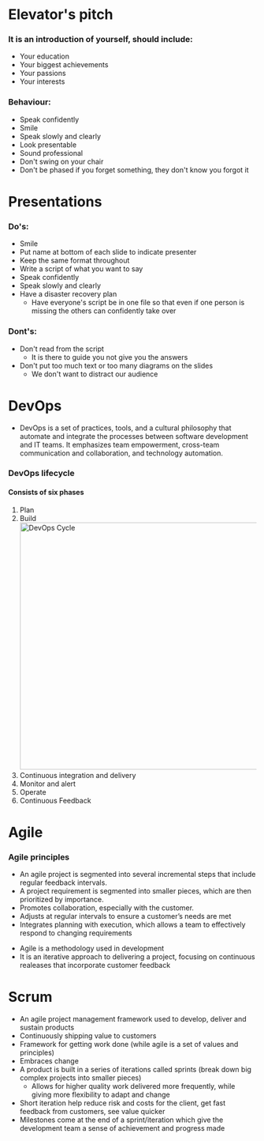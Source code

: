 # Elevator's pitch
### It is an introduction of yourself, should include:
  - Your education
  - Your biggest achievements
  - Your passions
  - Your interests

### Behaviour:
- Speak confidently
- Smile
- Speak slowly and clearly
- Look presentable
- Sound professional
- Don't swing on your chair
- Don't be phased if you forget something, they don't know you forgot it

# Presentations
### Do's:
- Smile
- Put name at bottom of each slide to indicate presenter
- Keep the same format throughout
- Write a script of what you want to say
- Speak confidently
- Speak slowly and clearly
- Have a disaster recovery plan
  - Have everyone's script be in one file so that even if one person is missing the others can confidently take over

### Dont's:
  - Don't read from the script
    - It is there to guide you not give you the answers
  - Don't put too much text or too many diagrams on the slides
    - We don't want to distract our audience

# DevOps
- DevOps is a set of practices, tools, and a cultural philosophy that automate and integrate the processes between software development and IT teams. It emphasizes team empowerment, cross-team communication and collaboration, and technology automation.
### DevOps lifecycle
#### Consists of six phases
1. Plan
2. Build
                                                                  <img src="../images/DevOps_Cycle.png" alt="DevOps Cycle" width="500"/>
3. Continuous integration and delivery
4. Monitor and alert
5. Operate
6. Continuous Feedback


# Agile 
### Agile principles
- An agile project is segmented into several incremental steps that include regular feedback intervals.
- A project requirement is segmented into smaller pieces, which are then prioritized by importance.
- Promotes collaboration, especially with the customer. 
- Adjusts at regular intervals to ensure a customer’s needs are met
- Integrates planning with execution, which allows a team to effectively respond to changing requirements
* Agile is a methodology used in development
* It is an iterative approach to delivering a project, focusing on continuous realeases that incorporate customer feedback

# Scrum
- An agile project management framework used to develop, deliver and sustain products
- Continuously shipping value to customers
- Framework for getting work done (while agile is a set of values and principles)
- Embraces change
- A product is built in a series of iterations called sprints (break down big complex projects into smaller pieces)
  - Allows for higher quality work delivered more frequently, while giving more flexibility to adapt and change
- Short iteration help reduce risk and costs for the client, get fast feedback from customers, see value quicker
- Milestones come at the end of a sprint/iteration which give the development team a sense of achievement and progress made
